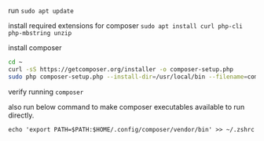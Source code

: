 run `sudo apt update`

install required extensions for composer
`sudo apt install curl php-cli php-mbstring unzip`

install composer

```bash
cd ~
curl -sS https://getcomposer.org/installer -o composer-setup.php
sudo php composer-setup.php --install-dir=/usr/local/bin --filename=composer
```

verify running `composer`

also run below command to make composer executables available to run directly.

`echo 'export PATH=$PATH:$HOME/.config/composer/vendor/bin' >> ~/.zshrc`

